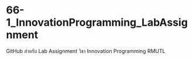 # 66-1_InnovationProgramming_LabAssignment
GitHub สำหรับ Lab Assignment วิชา Innovation Programming RMUTL
